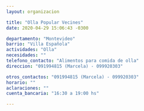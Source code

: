 ```yaml
---
layout: organizacion

title: "Olla Popular Vecines"
date: 2020-04-29 15:06:43 -0300

departamento: "Montevideo"
barrio: "Villa Española"
actividades: "Olla"
necesidades: ""
telefono_contacto: "Alimentos para comida de olla"
direccion: "091994815 (Marcela) - 099920303"

otros_contactos: "091994815 (Marcela) - 099920303"
horario: ""
aclaraciones: ""
cuenta_bancaria: "16:30 a 19:00 hs"

---
```

